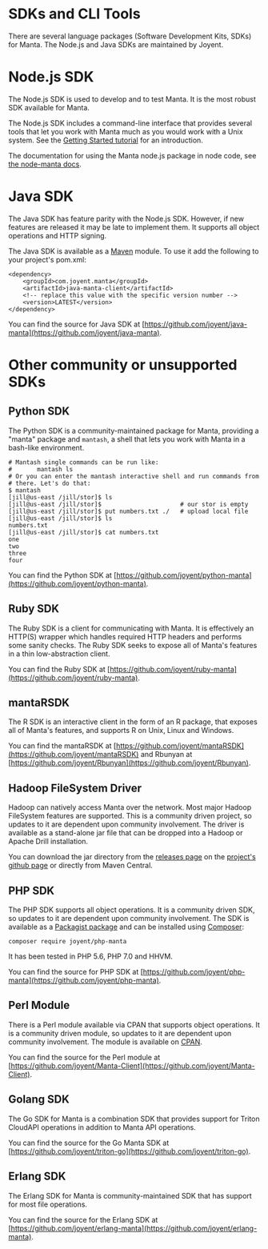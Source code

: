 # SDKs and CLI Tools

There are several language packages (Software Development Kits, SDKs) for Manta.
The Node.js and Java SDKs are maintained by Joyent.


# Node.js SDK

The Node.js SDK is used to develop and to test Manta. It is the most robust SDK
available for Manta.

The Node.js SDK includes a command-line interface that provides several
tools that let you work with Manta much as you would work with a Unix system.
See the [Getting Started tutorial](./#getting-started) for an introduction.

The documentation for using the Manta node.js package in node code, see
[the node-manta docs](https://github.com/joyent/node-manta/tree/master/docs).


# Java SDK

The Java SDK has feature parity with the Node.js SDK. However, if new features
are released it may be late to implement them. It supports all object operations
and HTTP signing.

The Java SDK is available as a [Maven](https://maven.apache.org/) module. To use
it add the following to your project's pom.xml:

    <dependency>
        <groupId>com.joyent.manta</groupId>
        <artifactId>java-manta-client</artifactId>
        <!-- replace this value with the specific version number -->
        <version>LATEST</version>
    </dependency>

You can find the source for Java SDK at
[https://github.com/joyent/java-manta](https://github.com/joyent/java-manta).


# Other community or unsupported SDKs

## Python SDK

The Python SDK is a community-maintained package for Manta, providing
a "manta" package and `mantash`, a shell that lets you work with Manta in
a bash-like environment.

    # Mantash single commands can be run like:
    #       mantash ls
    # Or you can enter the mantash interactive shell and run commands from
    # there. Let's do that:
    $ mantash
    [jill@us-east /jill/stor]$ ls
    [jill@us-east /jill/stor]$                      # our stor is empty
    [jill@us-east /jill/stor]$ put numbers.txt ./   # upload local file
    [jill@us-east /jill/stor]$ ls
    numbers.txt
    [jill@us-east /jill/stor]$ cat numbers.txt
    one
    two
    three
    four

You can find the Python SDK at
[https://github.com/joyent/python-manta](https://github.com/joyent/python-manta).


## Ruby SDK

The Ruby SDK is a client for communicating with Manta. It is effectively
an HTTP(S) wrapper which handles required HTTP headers and performs some sanity
checks. The Ruby SDK seeks to expose all of Manta's features in a thin
low-abstraction client.

You can find the Ruby SDK at
[https://github.com/joyent/ruby-manta](https://github.com/joyent/ruby-manta).


## mantaRSDK

The R SDK is an interactive client in the form of an R package, that exposes all
of Manta's features, and supports R on Unix, Linux and Windows.

You can find the mantaRSDK at
[https://github.com/joyent/mantaRSDK](https://github.com/joyent/mantaRSDK)
and Rbunyan at [https://github.com/joyent/Rbunyan](https://github.com/joyent/Rbunyan).


## Hadoop FileSystem Driver

Hadoop can natively access Manta over the network. Most major Hadoop FileSystem
features are supported. This is a community driven project, so updates to it are
dependent upon community involvement. The driver is available as a stand-alone
jar file that can be dropped into a Hadoop or Apache Drill installation.

You can download the jar directory from the [releases
page](https://github.com/joyent/hadoop-manta/releases)
on the [project's github page](https://github.com/joyent/hadoop-manta)
or directly from Maven Central.


## PHP SDK

The PHP SDK supports all object operations. It is a community driven SDK, so
updates to it are dependent upon community involvement. The SDK is available as
a [Packagist package](https://packagist.org/packages/joyent/php-manta) and can
be installed using [Composer](https://getcomposer.org/):

    composer require joyent/php-manta

It has been tested in PHP 5.6, PHP 7.0 and HHVM.

You can find the source for PHP SDK at
[https://github.com/joyent/php-manta](https://github.com/joyent/php-manta).


## Perl Module

There is a Perl module available via CPAN that supports object operations. It is
a community driven module, so updates to it are dependent upon community
involvement. The module is available on
[CPAN](http://search.cpan.org/~andrewh/Manta-Client/).

You can find the source for the Perl module at
[https://github.com/joyent/Manta-Client](https://github.com/joyent/Manta-Client).


## Golang SDK

The Go SDK for Manta is a combination SDK that provides support for Triton
CloudAPI operations in addition to Manta API operations.

You can find the source for the Go Manta SDK at
[https://github.com/joyent/triton-go](https://github.com/joyent/triton-go).


## Erlang SDK

The Erlang SDK for Manta is community-maintained SDK that has support for most
file operations.

You can find the source for the Erlang SDK at
[https://github.com/joyent/erlang-manta](https://github.com/joyent/erlang-manta).
